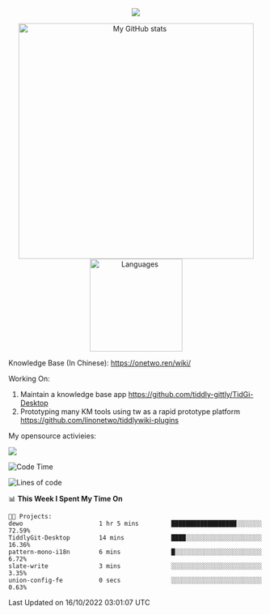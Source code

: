 <a href="https://github.com/linonetwo">
    <p align="center">
        <img src="https://github-profile-trophy.vercel.app/?username=linonetwo&column=7&theme=onedark"/>
    </p>
</a>
<a align="center" href="https://github.com/linonetwo">
  <p align="center">
    <img src="https://github-readme-stats.vercel.app/api?username=linonetwo&show_icons=true&count_private=true" alt="My GitHub stats" width="465"/>
    <img src="https://github-readme-stats.vercel.app/api/top-langs/?username=linonetwo&layout=compact&langs_count=10" alt="Languages" height="183">
  </p>
</a>

Knowledge Base (In Chinese): https://onetwo.ren/wiki/

Working On: 

1. Maintain a knowledge base app https://github.com/tiddly-gittly/TidGi-Desktop
1. Prototyping many KM tools using tw as a rapid prototype platform https://github.com/linonetwo/tiddlywiki-plugins

My opensource activieies:

![](https://visitor-badge.glitch.me/badge?page_id=linonetwo.linonetwo)

<!--START_SECTION:waka-->
![Code Time](http://img.shields.io/badge/Code%20Time-1%2C207%20hrs%205%20mins-blue)

![Lines of code](https://img.shields.io/badge/From%20Hello%20World%20I%27ve%20Written-2%20Million%20lines%20of%20code-blue)

📊 **This Week I Spent My Time On** 

```text
🐱‍💻 Projects: 
dewo                     1 hr 5 mins         ██████████████████░░░░░░░   72.59% 
TiddlyGit-Desktop        14 mins             ████░░░░░░░░░░░░░░░░░░░░░   16.36% 
pattern-mono-i18n        6 mins              █░░░░░░░░░░░░░░░░░░░░░░░░   6.72% 
slate-write              3 mins              ░░░░░░░░░░░░░░░░░░░░░░░░░   3.35% 
union-config-fe          0 secs              ░░░░░░░░░░░░░░░░░░░░░░░░░   0.63%

```


 Last Updated on 16/10/2022 03:01:07 UTC
<!--END_SECTION:waka-->
